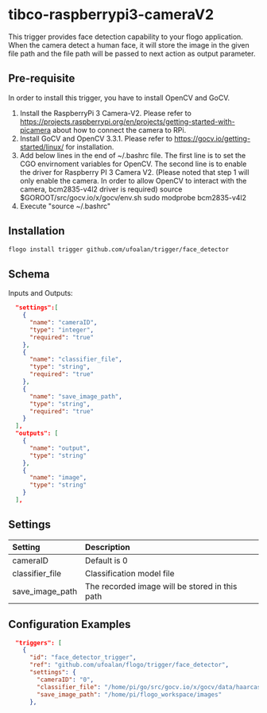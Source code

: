 # tibco-raspberrypi3-cameraV2
This trigger provides face detection capability to your flogo application. When the camera detect a human face, it will store the image in the given file path and the file path will be passed to next action as output parameter.

## Pre-requisite
In order to install this trigger, you have to install OpenCV and GoCV.
1. Install the RaspberryPi 3 Camera-V2. Please refer to https://projects.raspberrypi.org/en/projects/getting-started-with-picamera about how to connect the camera to RPi.
2. Install GoCV and OpenCV 3.3.1. Please refer to https://gocv.io/getting-started/linux/ for installation.
3. Add below lines in the end of ~/.bashrc file. The first line is to set the CGO envirnoment variables for OpenCV. The second line is to enable the driver for Raspberry PI 3 Camera V2. (Please noted that step 1 will only enable the camera. In order to allow OpenCV to interact with the camera, bcm2835-v4l2 driver is required)
	source $GOROOT/src/gocv.io/x/gocv/env.sh
	sudo modprobe bcm2835-v4l2	
4. Execute "source ~/.bashrc"
## Installation

```bash
flogo install trigger github.com/ufoalan/trigger/face_detector
```

## Schema
Inputs and Outputs:

```json
  "settings":[
    {
      "name": "cameraID",
      "type": "integer",
      "required": "true"
    },
    {
      "name": "classifier_file",
      "type": "string",
      "required": "true"
    },
    {
      "name": "save_image_path",
      "type": "string",
      "required": "true"
    }
  ],
  "outputs": [
    {
      "name": "output",
      "type": "string"
    },
    {
      "name": "image",
      "type": "string"
    }
  ],
```
## Settings
| Setting         | Description    |
|:----------------|:---------------|
| cameraID        | Default is 0 |
| classifier_file | Classification model file |
| save_image_path | The recorded image will be stored in this path |


## Configuration Examples
```json
  "triggers": [
    {
      "id": "face_detector_trigger",
      "ref": "github.com/ufoalan/flogo/trigger/face_detector",
      "settings": {
        "cameraID": "0",
        "classifier_file": "/home/pi/go/src/gocv.io/x/gocv/data/haarcascade_frontalface_default.xml",
        "save_image_path": "/home/pi/flogo_workspace/images"
      },
```
